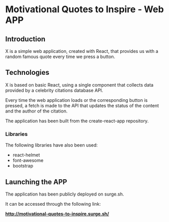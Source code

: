 # Motivational Quotes to Inspire - Web APP
## Introduction
X is a simple web application, created with React, that provides us with a random famous quote every time we press a button.
## Technologies
X is based on basic React, using a single component that collects data provided by a celebrity citations database API.

Every time the web application loads or the corresponding button is pressed, a fetch is made to the API that updates the status of the content and the author of the citation.

The application has been built from the create-react-app repository.
### Libraries
The following libraries have also been used:
* react-helmet
* font-awesome
* bootstrap
## Launching the APP
The application has been publicly deployed on surge.sh.

It can be accessed through the following link:

**http://motivational-quotes-to-inspire.surge.sh/**
